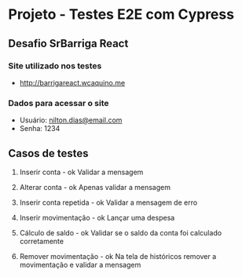 # Projeto - Testes E2E com Cypress
## Desafio SrBarriga React

### Site utilizado nos testes
- http://barrigareact.wcaquino.me

### Dados para acessar o site
- Usuário: nilton.dias@email.com
- Senha: 1234

## Casos de testes
1. Inserir conta - ok
	Validar a mensagem

2. Alterar conta - ok
	Apenas validar a mensagem

3. Inserir conta repetida - ok
	Validar a mensagem de erro

4. Inserir movimentação - ok
	Lançar uma despesa

5. Cálculo de saldo - ok
	Validar se o saldo da conta foi calculado corretamente

6. Remover movimentação - ok
	Na tela de históricos remover a movimentação 
	e validar a mensagem


